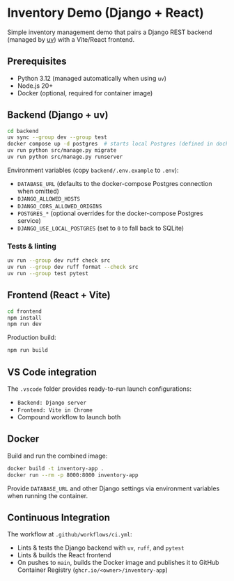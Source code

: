 # Inventory Demo (Django + React)

Simple inventory management demo that pairs a Django REST backend (managed by [uv](https://docs.astral.sh/uv/latest/)) with a Vite/React frontend.

## Prerequisites

- Python 3.12 (managed automatically when using `uv`)
- Node.js 20+
- Docker (optional, required for container image)

## Backend (Django + uv)

```bash
cd backend
uv sync --group dev --group test
docker compose up -d postgres  # starts local Postgres (defined in docker-compose.yml)
uv run python src/manage.py migrate
uv run python src/manage.py runserver
```

Environment variables (copy `backend/.env.example` to `.env`):

- `DATABASE_URL` (defaults to the docker-compose Postgres connection when omitted)
- `DJANGO_ALLOWED_HOSTS`
- `DJANGO_CORS_ALLOWED_ORIGINS`
- `POSTGRES_*` (optional overrides for the docker-compose Postgres service)
- `DJANGO_USE_LOCAL_POSTGRES` (set to `0` to fall back to SQLite)

### Tests & linting

```bash
uv run --group dev ruff check src
uv run --group dev ruff format --check src
uv run --group test pytest
```

## Frontend (React + Vite)

```bash
cd frontend
npm install
npm run dev
```

Production build:

```bash
npm run build
```

## VS Code integration

The `.vscode` folder provides ready-to-run launch configurations:

- `Backend: Django server`
- `Frontend: Vite in Chrome`
- Compound workflow to launch both

## Docker

Build and run the combined image:

```bash
docker build -t inventory-app .
docker run --rm -p 8000:8000 inventory-app
```

Provide `DATABASE_URL` and other Django settings via environment variables when running the container.

## Continuous Integration

The workflow at `.github/workflows/ci.yml`:

- Lints & tests the Django backend with `uv`, `ruff`, and `pytest`
- Lints & builds the React frontend
- On pushes to `main`, builds the Docker image and publishes it to GitHub Container Registry (`ghcr.io/<owner>/inventory-app`)
